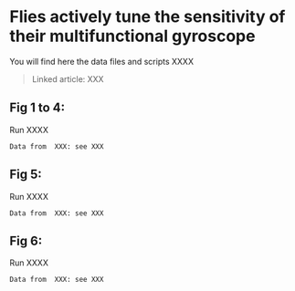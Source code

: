 # Flies actively tune the sensitivity of their multifunctional gyroscope

You will find here the data files and scripts XXXX

>  Linked article: XXX


## Fig 1 to 4: 

Run XXXX 

``` 
Data from  XXX: see XXX
```

## Fig 5: 


Run XXXX 

``` 
Data from  XXX: see XXX
```

## Fig 6: 


Run XXXX 

``` 
Data from  XXX: see XXX
```

